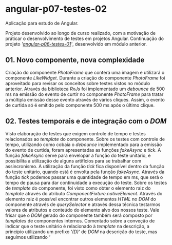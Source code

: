# angular-p07-testes-02

Aplicação para estudo de Angular.

Projeto desenvolvido ao longo de curso realizado, com a motivação de práticar o desenvolvimento de testes em projetos Angular. Continuação do projeto _'[angular-p06-testes-01](https://github.com/gpovidaiko/angular-p06-testes-01)'_, desenvolvido em módulo anterior.

## 01. Novo componente, nova complexidade

Criação do componente _PhotoFrame_ que conterá uma imagem e utilizará o componente _LikeWidget_. Durante a criação do componente _PhotoFrame_ foi aproveitado para revisar os conceitos sobre testes vistos no módulo anterior.
Através da biblioteca _RxJs_ foi implementado um _debounce_ de 500 ms na emissão do evento de curtir no componente _PhotoFrame_ para tratar a múltipla emissão desse evento através de vários cliques. Assim, o evento de curtida só é emitido pelo componente 500 ms após o último clique.

## 02. Testes temporais e de integração com o _DOM_

Visto elaboração de testes que exigem controle de tempo e testes relacionados ao _template_ do componente.
Sobre os testes com controle de tempo, utilizando como cobaia o _debounce_ implementado para a emissão do evento de curtida, foram apresentadas as funções _fakeAsync_ e _tick_.
A função _fakeAsync_ serve para envelopar a função do teste unitário, e possibilita a utilização de alguns artifícios para se trabalhar com assincronismo.
A utilização da função _tick_ fica disponível dentro da função do teste unitário, quando está é envolta pela função _fakeAsync_. Através da função _tick_ podemos passar uma quantidade de tempo em ms, que será o tempo de pausa para dar continuidade a execução do teste.
Sobre os testes de _template_ do componente, foi visto como obter o elemento raiz do _template_ através do atributo _ComponentFixture.nativeElement_. Através do elemento raiz é possível encontrar outros elementos _HTML_ no _DOM_ do componente através de _querySelector_ e através dessa técnica testarmos valores de atributos e conteúdo do elemento alvo dos nossos teste. Vale frisar que o _DOM_ gerado do componente também será composto por _templates_ de componentes internos. 
Comentado sobre a conveção de indicar que o teste unitário é relacionado à _template_ na descrição, a princípio utilizando um prefixo _'(D)'_ de _DOM_ na descrição do teste, mas seguimos utilizando _'<Template>'_.

## 03. Lidando com eventos da _UI_

Visto como simular eventos de _UI_, como de clique e de teclado, através do método _HTMLElement.dispatchEvent_, que recebe uma instância com informações de acordo com o tipo de evento. Cliques também são possíveis de simular através da própria função _HTMLElement.click_.
Implementado diretiva para unificar os eventos de clique e de tecla _'Enter'_ pressionada, com a promessa de eles compartilharem a mesma chamada de método, mas o real incentivo foi para ver como implementar testes unitários em diretivas.
Visto método de teste de diretivas utilizando um componente básico e simples, implementado diretamente no arquivo de teste e através de uma instância de _ComponentFixture_ desse componente que podemos acessar o elemento _HTML_ que utiliza a diretiva e testar o seu comportamento. Achei interessante e convencional chamar este componente de _DumbComponent_
Comentado sobre a diferença entre se trabalhar com _ComponentFixture.debugElement_ e _ComponentFixture.nativeElement_. Ambos são formas de acessar o elemento raiz do _template_, sendo o _ComponentFixture.debugElement_ uma espécie de camada para acessar a instância de _ComponentFixture.nativeElement_, disponibilizando alguns métodos utilitarios para _debugar_ o _template_ de maneira diferente.

## 04. Cuidados com a abstração do Angular

Criado serviço para recuperar uma lista de fotos através da _API_ disponibilizada para o projeto.
Criado o componente _PhotoBoard_ para renderizar uma lista de fotos utilizando _PhotoFrame_. Renderizando a lista de fotos em 4 colunas. Como o componente recebe a lista como _Input_, é feito um pré-processamento na implementação do método _ngOnChanges_, para distribuir essa lista em uma matriz de 4 colunas sempre que houver atualização do valor.
Para testar a lógica implementada nessa seção, o arquivo de testes do componente teve implementado uma função para montar uma lista com determinada quantidade de elementos. Essa lista sendo instânciada e atribuída à propriedade do componente. Com isso, foi mencionada a peculiaridade de se testar uma lógica presente na implementação do método _ngOnChanges_.
Foram apresentados dois caminhos para disparar a execução do método _onChanges_. A primeira programaticamente, através da instânciação do classe SimpleChanges, passada como parâmetro de entrada do método. A segunda através da utilização de um _DumbComponent_, responsável por passar o valor de _Input_ para o componente e disponibilizar acesso para a instância do mesmo.
